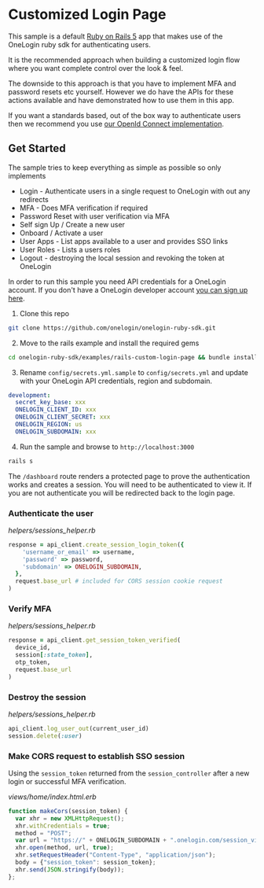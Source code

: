 # Customized Login Page

This sample is a default [Ruby on Rails 5](http://rubyonrails.org/) app that makes use of the OneLogin ruby sdk for authenticating users.

It is the recommended approach when building a customized login flow where you want complete control
over the look &amp; feel.

The downside to this approach is that you have to implement MFA and password resets etc yourself. However we do have the APIs for these actions available and have demonstrated how to use them in this app.

If you want a standards based, out of the box way to authenticate users then we recommend you use [our OpenId Connect implementation](https://github.com/onelogin/onelogin-oidc-ruby).

## Get Started

The sample tries to keep everything as simple as possible so only
implements
* Login - Authenticate users in a single request to OneLogin with out any redirects
* MFA - Does MFA verification if required
* Password Reset with user verification via MFA
* Self sign Up / Create a new user
* Onboard / Activate a user
* User Apps - List apps available to a user and provides SSO links
* User Roles - Lists a users roles
* Logout - destroying the local session and revoking the token at OneLogin

In order to run this sample you need API credentials for a OneLogin account. If you don't have a OneLogin developer account [you can sign up here](https://www.onelogin.com/developer-signup).

1. Clone this repo

```sh
git clone https://github.com/onelogin/onelogin-ruby-sdk.git
```

2. Move to the rails example and install the required gems
```sh
cd onelogin-ruby-sdk/examples/rails-custom-login-page && bundle install
```

3. Rename `config/secrets.yml.sample` to `config/secrets.yml` and update with your OneLogin API credentials, region and subdomain.

```yaml
development:
  secret_key_base: xxx
  ONELOGIN_CLIENT_ID: xxx
  ONELOGIN_CLIENT_SECRET: xxx
  ONELOGIN_REGION: us
  ONELOGIN_SUBDOMAIN: xxx
```
4. Run the sample and browse to `http://localhost:3000`
```sh
rails s
```

The `/dashboard` route renders a protected page to prove the authentication works and creates a session. You will need to be authenticated to view it. If you are not authenticate you will be redirected back to the login page.

### Authenticate the user

*helpers/sessions_helper.rb*
```ruby
response = api_client.create_session_login_token({
    'username_or_email' => username,
    'password' => password,
    'subdomain' => ONELOGIN_SUBDOMAIN,
  },
  request.base_url # included for CORS session cookie request
)
```

### Verify MFA

*helpers/sessions_helper.rb*
```ruby
response = api_client.get_session_token_verified(
  device_id,
  session[:state_token],
  otp_token,
  request.base_url
)
```

### Destroy the session

*helpers/sessions_helper.rb*
```ruby
api_client.log_user_out(current_user_id)
session.delete(:user)
```

### Make CORS request to establish SSO session

Using the `session_token` returned from the `session_controller` after a new login or successful MFA verification.

*views/home/index.html.erb*
```javascript
function makeCors(session_token) {
  var xhr = new XMLHttpRequest();
  xhr.withCredentials = true;
  method = "POST";
  var url = "https://" + ONELOGIN_SUBDOMAIN + ".onelogin.com/session_via_api_token";
  xhr.open(method, url, true);
  xhr.setRequestHeader("Content-Type", "application/json");
  body = {"session_token": session_token};
  xhr.send(JSON.stringify(body));
};
```

